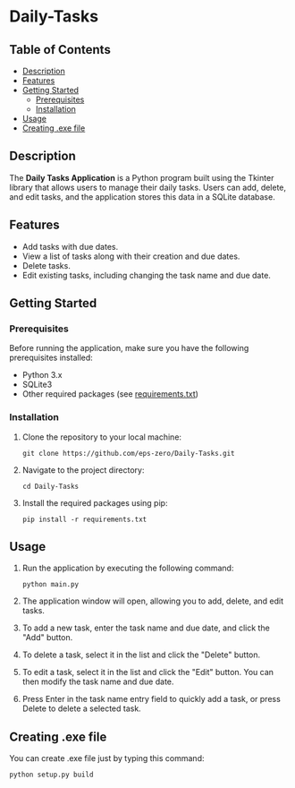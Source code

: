 # Daily-Tasks

## Table of Contents

- [Description](#description)
- [Features](#features)
- [Getting Started](#getting-started)
  - [Prerequisites](#prerequisites)
  - [Installation](#installation)
- [Usage](#usage)
- [Creating .exe file](#creating-.exe-file)

## Description

The **Daily Tasks Application** is a Python program built using the Tkinter library that allows users to manage their daily tasks. Users can add, delete, and edit tasks, and the application stores this data in a SQLite database.

## Features

- Add tasks with due dates.
- View a list of tasks along with their creation and due dates.
- Delete tasks.
- Edit existing tasks, including changing the task name and due date.

## Getting Started

### Prerequisites

Before running the application, make sure you have the following prerequisites installed:

- Python 3.x
- SQLite3
- Other required packages (see [requirements.txt](requirements.txt))

### Installation

1. Clone the repository to your local machine:

   ```shell
   git clone https://github.com/eps-zero/Daily-Tasks.git
   ```

2. Navigate to the project directory:

   ```shell
   cd Daily-Tasks
   ```

3. Install the required packages using pip:

   ```shell
   pip install -r requirements.txt
   ```

## Usage

1. Run the application by executing the following command:

   ```shell
   python main.py
   ```

2. The application window will open, allowing you to add, delete, and edit tasks.

3. To add a new task, enter the task name and due date, and click the "Add" button.

4. To delete a task, select it in the list and click the "Delete" button.

5. To edit a task, select it in the list and click the "Edit" button. You can then modify the task name and due date.

6. Press Enter in the task name entry field to quickly add a task, or press Delete to delete a selected task.

## Creating .exe file

You can create .exe file just by typing this command:
```shell
python setup.py build
```
